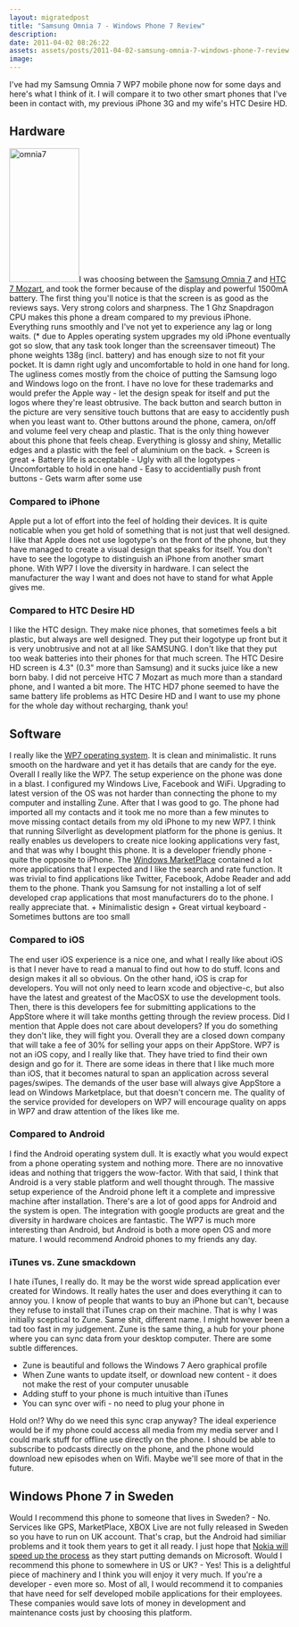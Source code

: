```yaml
---
layout: migratedpost
title: "Samsung Omnia 7 - Windows Phone 7 Review"
description:
date: 2011-04-02 08:26:22
assets: assets/posts/2011-04-02-samsung-omnia-7-windows-phone-7-review
image: 
---
```


<p>I've had my Samsung Omnia 7 WP7 mobile phone now for some days and here's what I think of it. I will compare it to two other smart phones that I've been in contact with, my previous iPhone 3G and my wife's HTC Desire HD.</p>
<h2>Hardware</h2>
<p><img class="left size-full wp-image-1125" title="omnia7" src="http://litemedia.info/media/Default/Mint/omnia7.png" width="125" height="240" />I was choosing between the <a href="http://www.omnia7.samsungmobile.com/">Samsung Omnia 7</a> and <a href="http://www.htc.com/www/product/7mozart/overview.html">HTC 7 Mozart</a>, and took the former because of the display and powerful 1500mA battery. The first thing you'll notice is that the screen is as good as the reviews says. Very strong colors and sharpness. The 1 Ghz Snapdragon CPU makes this phone a dream compared to my previous iPhone. Everything runs smoothly and I've not yet to experience any lag or long waits.  (* due to Apples operating system upgrades my old iPhone eventually got so slow, that any task took longer than the screensaver timeout)  The phone weights 138g (incl. battery) and has enough size to not fit your pocket. It is damn right ugly and uncomfortable to hold in one hand for long. The ugliness comes mostly from the choice of putting the Samsung logo and Windows logo on the front. I have no love for these trademarks and would prefer the Apple way - let the design speak for itself and put the logos where they're least obtrusive.  The back button and search button in the picture are very sensitive touch buttons that are easy to accidently push when you least want to. Other buttons around the phone, camera, on/off and volume feel very cheap and plastic. That is the only thing however about this phone that feels cheap. Everything is glossy and shiny, Metallic edges and a plastic with the feel of aluminium on the back.  + Screen is great + Battery life is acceptable  - Ugly with all the logotypes - Uncomfortable to hold in one hand - Easy to accidentially push front buttons - Gets warm after some use</p>
<h3>Compared to iPhone</h3>
<p>Apple put a lot of effort into the feel of holding their devices. It is quite noticable when you get hold of something that is not just that well designed. I like that Apple does not use logotype's on the front of the phone, but they have managed to create a visual design that speaks for itself. You don't have to see the logotype to distinguish an iPhone from another smart phone.  With WP7 I love the diversity in hardware. I can select the manufacturer the way I want and does not have to stand for what Apple gives me.</p>
<h3>Compared to HTC Desire HD</h3>
<p>I like the HTC design. They make nice phones, that sometimes feels a bit plastic, but always are well designed. They put their logotype up front but it is very unobtrusive and not at all like SAMSUNG. I don't like that they put too weak batteries into their phones for that much screen. The HTC Desire HD screen is 4.3" (0.3" more than Samsung) and it sucks juice like a new born baby.  I did not perceive HTC 7 Mozart as much more than a standard phone, and I wanted a bit more. The HTC HD7 phone seemed to have the same battery life problems as HTC Desire HD and I want to use my phone for the whole day without recharging, thank you!</p>
<h2>Software</h2>
<p>I really like the <a href="http://www.microsoft.com/windowsmobile/sv-se/default.mspx">WP7 operating system</a>. It is clean and minimalistic. It runs smooth on the hardware and yet it has details that are candy for the eye. Overall I really like the WP7.  The setup experience on the phone was done in a blast. I configured my Windows Live, Facebook and WiFi. Upgrading to latest version of the OS was not harder than connecting the phone to my computer and installing Zune. After that I was good to go. The phone had imported all my contacts and it took me no more than a few minutes to move missing contact details from my old iPhone to my new WP7.  I think that running Silverlight as development platform for the phone is genius. It really enables us developers to create nice looking applications very fast, and that was why I bought this phone. It is a developer friendly phone - quite the opposite to iPhone.  The <a href="http://www.windowsmarketplace.com/">Windows MarketPlace</a> contained a lot more applications that I expected and I like the search and rate function. It was trivial to find applications like Twitter, Facebook, Adobe Reader and add them to the phone.  Thank you Samsung for not installing a lot of self developed crap applications that most manufacturers do to the phone. I really appreciate that.  + Minimalistic design + Great virtual keyboard  - Sometimes buttons are too small</p>
<h3>Compared to iOS</h3>
<p>The end user iOS experience is a nice one, and what I really like about iOS is that I never have to read a manual to find out how to do stuff. Icons and design makes it all so obvious.  On the other hand, iOS is crap for developers. You will not only need to learn xcode and objective-c, but also have the latest and greatest of the MacOSX to use the development tools. Then, there is this developers fee for submitting applications to the AppStore where it will take months getting through the review process.  Did I mention that Apple does not care about developers? If you do something they don't like, they will fight you. Overall they are a closed down company that will take a fee of 30% for selling your apps on their AppStore.  WP7 is not an iOS copy, and I really like that. They have tried to find their own design and go for it. There are some ideas in there that I like much more than iOS, that it becomes natural to span an application across several pages/swipes.  The demands of the user base will always give AppStore a lead on Windows Marketplace, but that doesn't concern me. The quality of the service provided for developers on WP7 will encourage quality on apps in WP7 and draw attention of the likes like me.</p>
<h3>Compared to Android</h3>
<p>I find the Android operating system dull. It is exactly what you would expect from a phone operating system and nothing more. There are no innovative ideas and nothing that triggers the wow-factor.  With that said, I think that Android is a very stable platform and well thought through. The massive setup experience of the Android phone left it a complete and impressive machine after installation. There's are a lot of good apps for Android and the system is open. The integration with google products are great and the diversity in hardware choices are fantastic.  The WP7 is much more interesting than Android, but Android is both a more open OS and more mature. I would recommend Android phones to my friends any day.</p>
<h3>iTunes vs. Zune smackdown</h3>
<p>I hate iTunes, I really do. It may be the worst wide spread application ever created for Windows. It really hates the user and does everything it can to annoy you. I know of people that wants to buy an iPhone but can't, because they refuse to install that iTunes crap on their machine.  That is why I was initially sceptical to Zune. Same shit, different name. I might however been a tad too fast in my judgement. Zune is the same thing, a hub for your phone where you can sync data from your desktop computer. There are some subtle differences.</p>
<ul>
<li>Zune is beautiful and follows the Windows 7 Aero graphical profile</li>
<li>When Zune wants to update itself, or download new content - it does not make the rest of your computer unusable</li>
<li>Adding stuff to your phone is much intuitive than iTunes</li>
<li>You can sync over wifi - no need to plug your phone in</li>
</ul>
<p>Hold on!? Why do we need this sync crap anyway?  The ideal experience would be if my phone could access all media from my media server and I could mark stuff for offline use directly on the phone. I should be able to subscribe to podcasts directly on the phone, and the phone would download new episodes when on Wifi.  Maybe we'll see more of that in the future.</p>
<h2>Windows Phone 7 in Sweden</h2>
<p>Would I recommend this phone to someone that lives in Sweden?  - No.  Services like GPS, MarketPlace, XBOX Live are not fully released in Sweden so you have to run on UK account. That's crap, but the Android had similiar problems and it took them years to get it all ready. I just hope that <a href="http://www.engadget.com/2011/02/11/nokia-and-microsoft-enter-strategic-alliance-on-windows-phone-b/">Nokia will speed up the process</a> as they start putting demands on Microsoft.  Would I recommend this phone to somewhere in US or UK?  - Yes!  This is a delightful piece of machinery and I think you will enjoy it very much. If you're a developer - even more so. Most of all, I would recommend it to companies that have need for self developed mobile applications for their employees. These companies would save lots of money in development and maintenance costs just by choosing this platform.</p>
